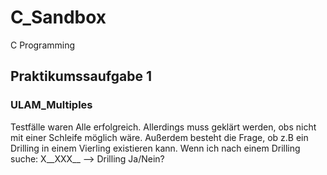 # C_Sandbox
C Programming

## Praktikumssaufgabe 1

### ULAM_Multiples
Testfälle waren Alle erfolgreich. Allerdings muss geklärt werden, obs nicht mit einer Schleife möglich wäre.
Außerdem besteht die Frage, ob z.B ein Drilling in einem Vierling existieren kann.
Wenn ich nach einem Drilling suche:
X__XXX__  --> Drilling Ja/Nein?
